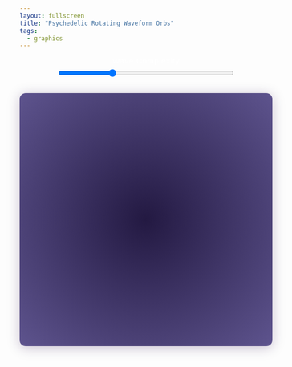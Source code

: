 ```yaml
---
layout: fullscreen
title: "Psychedelic Rotating Waveform Orbs"
tags:
  - graphics
---
```


<style>
canvas {
    background: radial-gradient(ellipse at center, #231942 0%, #5E548E 100%);
    display: block;
    margin: 30px auto 0 auto;
    border-radius: 12px;
    box-shadow: 0 3px 24px rgba(40,0,70,0.25);
}
.slider-container {
    display: flex;
    flex-direction: column;
    align-items: center;
    margin-top: 10px;
}
label {
    margin-bottom: 5px;
    color: #fff;
    font-size: 1.1em;
    letter-spacing: 1px;
    font-family: sans-serif;
}
input[type="range"] {
    width: 350px;
}
</style>
<div class="slider-container">
  <label for="waveSlider">Wave Complexity</label>
  <input type="range" id="waveSlider" min="2" max="12" value="5" step="1">
</div>
<canvas id="canvas" width="700" height="700"></canvas>
<script>
const canvas = document.getElementById('canvas');
const ctx = canvas.getContext('2d');
const waveSlider = document.getElementById('waveSlider');

let W = canvas.width;
let H = canvas.height;

let waveComplexity = parseInt(waveSlider.value);

function orbs(t) {
    // Orb settings
    const count = 7; // number of orbs
    const baseRadii = [180, 110, 75, 50, 30, 20, 12];
    for (let o = 0; o < count; o++) {
        const r = baseRadii[o];
        const cx = W/2;
        const cy = H/2;
        // Each orb will rotate
        const phi = t * (0.04 + 0.008 * o) + o * Math.PI/4;
        ctx.save();
        ctx.translate(cx, cy);
        ctx.rotate(phi);
        // Orbs will "breathe"
        const scale =
            1 + 0.10 * Math.sin(t * (0.45+0.07*o) + o) +
            0.02 * Math.sin(t * (0.6+0.13*o) + 2*o);
        ctx.scale(scale, scale);
        drawWobblyOrb(r, o, t);
        ctx.restore();
    }
}

function drawWobblyOrb(R, orbIndex, time) {
    const nPoints = 180;
    const w = waveComplexity + orbIndex;
    ctx.beginPath();
    // Random phase offset per orb for the waviness
    const phi_off = orbIndex * Math.PI/6;
    for (let i = 0; i <= nPoints; i++) {
        const a = i * 2*Math.PI / nPoints;
        // Amplitude of wave
        const waveAmp = 13 + 9*Math.sin(time*0.33 + orbIndex+a*2);
        // Modulate radius with a multi-harmonic wave
        const r =
            R +
            waveAmp*Math.sin(w*a + phi_off + time*0.6 + orbIndex) +
            5*Math.sin(a*waveComplexity*1.5 - time*0.8 + orbIndex*2);

        const x = Math.cos(a) * r;
        const y = Math.sin(a) * r;
        if(i===0) ctx.moveTo(x, y);
        else ctx.lineTo(x, y);
    }

    // Colorful gradient stroke
    // We'll gradient along the stroke by segment drawing
    for (let i = 0; i < nPoints; i++) {
        const a1 = i * 2*Math.PI / nPoints;
        const a2 = (i+1) * 2*Math.PI / nPoints;
        // Wavy radius
        const waveAmp = 13 + 9*Math.sin(time*0.33 + orbIndex+a1*2);
        const r1 =
            R +
            waveAmp*Math.sin(w*a1 + phi_off + time*0.6 + orbIndex) +
            5*Math.sin(a1*waveComplexity*1.5 - time*0.8 + orbIndex*2);
        const x1 = Math.cos(a1)*r1;
        const y1 = Math.sin(a1)*r1;

        const waveAmp2 = 13 + 9*Math.sin(time*0.33 + orbIndex+a2*2);
        const r2 =
            R +
            waveAmp2*Math.sin(w*a2 + phi_off + time*0.6 + orbIndex) +
            5*Math.sin(a2*waveComplexity*1.5 - time*0.8 + orbIndex*2);
        const x2 = Math.cos(a2)*r2;
        const y2 = Math.sin(a2)*r2;

        // Color: psychedelic rainbow waves, each orb offset
        const hue =
            ((time*14 + a1*180/Math.PI + orbIndex*49) % 360 + 360) % 360;
        const sat = 83 + 10*Math.sin(orbIndex*2 + time*0.6 + a1*3);
        const light = 54 + 18*Math.sin(orbIndex + time*0.3 + a1*6);

        ctx.strokeStyle = `hsl(${hue},${sat}%,${light}%)`;
        ctx.lineWidth = 3.5 - orbIndex*0.4;
        ctx.beginPath();
        ctx.moveTo(x1,y1);
        ctx.lineTo(x2,y2);
        ctx.stroke();
    }
}

// Animated trippy background grid
function psychedelicGrid(time) {
    const waves = 21;
    const step = W/(waves-1);
    for(let i=0; i<waves; i++) {
        for(let j=0; j<waves; j++) {
            const x = i*step;
            const y = j*step;
            // Oscillating offset
            const dx = 15 * Math.sin( (i+j)/4 + time*0.9 + Math.sin(x*y*1e-5+time*0.3)*1.7 );
            const dy = 15 * Math.cos( (i-j)/5 - time*1.4 + Math.cos(y*x*1e-5+time*0.6)*2.2 );
            // Colorful backdrop dots
            const hue = (180 + 80*Math.sin(time*0.23 + i) + 120*Math.sin(time*0.18 + j)) % 360;
            ctx.beginPath();
            ctx.arc(x+dx, y+dy, 2 + 2*Math.abs(Math.sin(dx*0.4 + dy*0.2)), 0, 2*Math.PI);
            ctx.fillStyle = `hsla(${hue}, 53%, 19%, 0.32)`;
            ctx.fill();
        }
    }
}


function draw(now) {
    const t = now*0.001; // seconds

    // Draw dreamy background
    ctx.clearRect(0, 0, W, H);

    // Trippy grid
    psychedelicGrid(t);

    // Orbital morphing rainbow shapes
    orbs(t);

    // Inner, central glowing point
    let glowGradient = ctx.createRadialGradient(W/2, H/2, 0, W/2, H/2, 90);
    glowGradient.addColorStop(0, 'rgba(255,255,220,0.27)');
    glowGradient.addColorStop(1, 'rgba(120,0,160,0)');
    ctx.beginPath();
    ctx.arc(W/2, H/2, 90, 0, 2*Math.PI);
    ctx.fillStyle = glowGradient;
    ctx.fill();

    requestAnimationFrame(draw);
}

requestAnimationFrame(draw);

waveSlider.addEventListener('input', () => {
    waveComplexity = parseInt(waveSlider.value);
});
</script>
